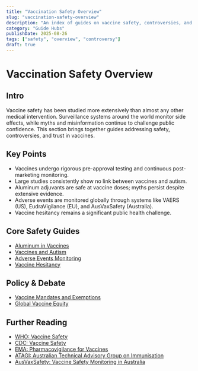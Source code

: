 ```yaml
---
title: "Vaccination Safety Overview"
slug: "vaccination-safety-overview"
description: "An index of guides on vaccine safety, controversies, and monitoring systems."
category: "Guide Hubs"
publishDate: 2025-08-26
tags: ["safety", "overview", "controversy"]
draft: true
---
```


# Vaccination Safety Overview

## Intro
Vaccine safety has been studied more extensively than almost any other medical intervention. Surveillance systems around the world monitor side effects, while myths and misinformation continue to challenge public confidence. This section brings together guides addressing safety, controversies, and trust in vaccines.

## Key Points
- Vaccines undergo rigorous pre-approval testing and continuous post-marketing monitoring.  
- Large studies consistently show no link between vaccines and autism.  
- Aluminum adjuvants are safe at vaccine doses; myths persist despite extensive evidence.  
- Adverse events are monitored globally through systems like VAERS (US), EudraVigilance (EU), and AusVaxSafety (Australia).  
- Vaccine hesitancy remains a significant public health challenge.  

## Core Safety Guides
- [Aluminum in Vaccines](/guides/aluminum-in-vaccines)  
- [Vaccines and Autism](/guides/vaccines-and-autism)  
- [Adverse Events Monitoring](/guides/adverse-events-monitoring)  
- [Vaccine Hesitancy](/guides/vaccine-hesitancy)  

## Policy & Debate
- [Vaccine Mandates and Exemptions](/guides/mandates-and-exemptions)  
- [Global Vaccine Equity](/guides/global-vaccine-equity)  

## Further Reading
- [WHO: Vaccine Safety](https://www.who.int/teams/regulation-prequalification/regulation-and-safety/pharmacovigilance/vaccine-safety)  
- [CDC: Vaccine Safety](https://www.cdc.gov/vaccine-safety/index.html)  
- [EMA: Pharmacovigilance for Vaccines](https://www.ema.europa.eu/en/human-regulatory/overview/pharmacovigilance-overview)  
- [ATAGI: Australian Technical Advisory Group on Immunisation](https://www.health.gov.au/committees-and-groups/australian-technical-advisory-group-on-immunisation-atagi)  
- [AusVaxSafety: Vaccine Safety Monitoring in Australia](https://www.ausvaxsafety.org.au/)  
